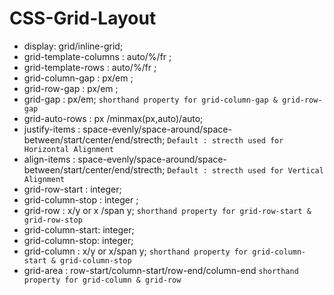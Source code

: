 # CSS-Grid-Layout
* display: grid/inline-grid;
* grid-template-columns : auto/%/fr ;
* grid-template-rows : auto/%/fr ;
* grid-column-gap : px/em ;
* grid-row-gap : px/em ;
* grid-gap : px/em; `shorthand property for grid-column-gap & grid-row-gap`
* grid-auto-rows : px /minmax(px,auto)/auto;
* justify-items : space-evenly/space-around/space-between/start/center/end/strecth;  `Default : strecth used for Horizontal Alignment`
* align-items : space-evenly/space-around/space-between/start/center/end/strecth; `Default : strecth used for Vertical Alignment`
* grid-row-start : integer;
* grid-column-stop : integer ; 
* grid-row : x/y or x /span y; `shorthand property for grid-row-start & grid-row-stop` 
* grid-column-start: integer;
* grid-column-stop: integer;
* grid-column : x/y or x/span y; `shorthand property for grid-column-start & grid-column-stop`
* grid-area : row-start/column-start/row-end/column-end `shorthand property for grid-column & grid-row` 